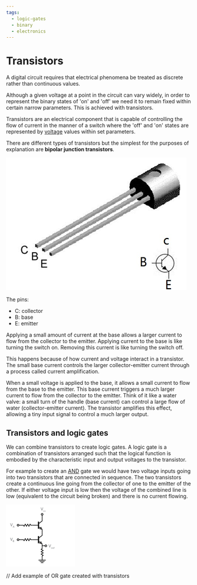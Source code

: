 ```yaml
---
tags:
  - logic-gates
  - binary
  - electronics
---
```


# Transistors

A digital circuit requires that electrical phenomena be treated as discrete
rather than continuous values.

Although a given voltage at a point in the circuit can vary widely, in order to
represent the binary states of 'on' and 'off' we need it to remain fixed within
certain narrow parameters. This is achieved with transistors.

Transistors are an electrical component that is capable of controlling the flow
of current in the manner of a switch where the 'off' and 'on' states are
represented by [voltage](Voltage.md) values within set parameters.

There are different types of transistors but the simplest for the purposes of
explanation are **bipolar junction transistors**.

![BJT transistor terminals](../img/bjt-terminals.jpg)

The pins:

- C: collector
- B: base
- E: emitter

Applying a small amount of current at the base allows a larger current to flow
from the collector to the emitter. Applying current to the base is like turning
the switch on. Removing this current is like turning the switch off.

This happens because of how current and voltage interact in a transistor. The
small base current controls the larger collector-emitter current through a
process called current amplification.

When a small voltage is applied to the base, it allows a small current to flow
from the base to the emitter. This base current triggers a much larger current
to flow from the collector to the emitter. Think of it like a water valve: a
small turn of the handle (base current) can control a large flow of water
(collector-emitter current). The transistor amplifies this effect, allowing a
tiny input signal to control a much larger output.

## Transistors and logic gates

We can combine transistors to create logic gates. A logic gate is a combination
of transistors arranged such that the logical function is embodied by the
characteristic input and output voltages to the transistor.

For example to create an [AND](Logic_gates.md#and-gate) gate we would have two
voltage inputs going into two transistors that are connected in sequence. The
two transistors create a continuous line going from the collector of one to the
emitter of the other. If either voltage input is low then the voltage of the
combined line is low (equivalent to the circuit being broken) and there is no
current flowing.

![](/img/and-transistor.png)

// Add example of OR gate created with transistors
